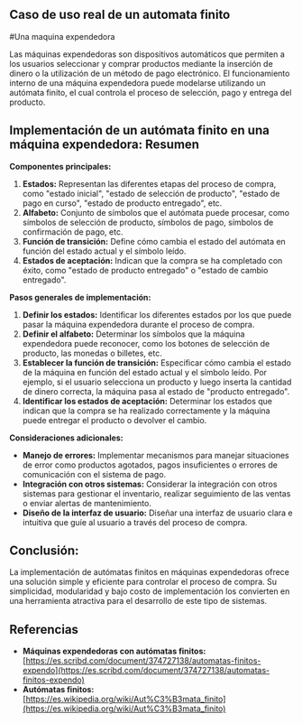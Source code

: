 
## Caso de uso real de un automata finito

#Una maquina expendedora 

Las máquinas expendedoras son dispositivos automáticos que permiten a los usuarios seleccionar y comprar productos mediante la inserción de dinero o la utilización de un método de pago electrónico. 
El funcionamiento interno de una máquina expendedora puede modelarse utilizando un autómata finito, el cual controla el proceso de selección, pago y entrega del producto.

##

## Implementación de un autómata finito en una máquina expendedora: Resumen

**Componentes principales:**

1.  **Estados:** Representan las diferentes etapas del proceso de compra, como "estado inicial", "estado de selección de producto", "estado de pago en curso", "estado de producto entregado", etc.
2.  **Alfabeto:** Conjunto de símbolos que el autómata puede procesar, como símbolos de selección de producto, símbolos de pago, símbolos de confirmación de pago, etc.
3.  **Función de transición:** Define cómo cambia el estado del autómata en función del estado actual y el símbolo leído.
4.  **Estados de aceptación:** Indican que la compra se ha completado con éxito, como "estado de producto entregado" o "estado de cambio entregado".

**Pasos generales de implementación:**

1.  **Definir los estados:** Identificar los diferentes estados por los que puede pasar la máquina expendedora durante el proceso de compra.
2.  **Definir el alfabeto:** Determinar los símbolos que la máquina expendedora puede reconocer, como los botones de selección de producto, las monedas o billetes, etc.
3.  **Establecer la función de transición:** Especificar cómo cambia el estado de la máquina en función del estado actual y el símbolo leído. Por ejemplo, si el usuario selecciona un producto y luego inserta la cantidad de dinero correcta, la máquina pasa al estado de "producto entregado".
4.  **Identificar los estados de aceptación:** Determinar los estados que indican que la compra se ha realizado correctamente y la máquina puede entregar el producto o devolver el cambio.

**Consideraciones adicionales:**

-   **Manejo de errores:** Implementar mecanismos para manejar situaciones de error como productos agotados, pagos insuficientes o errores de comunicación con el sistema de pago.
-   **Integración con otros sistemas:** Considerar la integración con otros sistemas para gestionar el inventario, realizar seguimiento de las ventas o enviar alertas de mantenimiento.
-   **Diseño de la interfaz de usuario:** Diseñar una interfaz de usuario clara e intuitiva que guíe al usuario a través del proceso de compra.

##

## Conclusión:

La implementación de autómatas finitos en máquinas expendedoras ofrece una solución simple y eficiente para controlar el proceso de compra. Su simplicidad, modularidad y bajo costo de implementación los convierten en una herramienta atractiva para el desarrollo de este tipo de sistemas.
##

## Referencias

-   **Máquinas expendedoras con autómatas finitos:** [https://es.scribd.com/document/374727138/automatas-finitos-expendo](https://es.scribd.com/document/374727138/automatas-finitos-expendo)
-   **Autómatas finitos:** [https://es.wikipedia.org/wiki/Aut%C3%B3mata_finito](https://es.wikipedia.org/wiki/Aut%C3%B3mata_finito)
